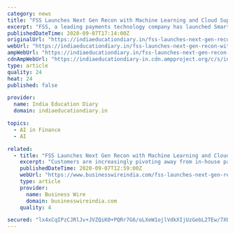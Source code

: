 ```yaml
---
category: news
title: "FSS Launches Next Gen Recon with Machine Learning and Cloud Support"
excerpt: "FSS, a leading payments technology company has launched Smart Recon platform with AI and ML capabilities. The platform provides an end-to-end, automated solution for reconciliation"
publishedDateTime: 2020-09-07T17:14:00Z
originalUrl: "https://indiaeducationdiary.in/fss-launches-next-gen-recon-with-machine-learning-and-cloud-support/"
webUrl: "https://indiaeducationdiary.in/fss-launches-next-gen-recon-with-machine-learning-and-cloud-support/"
ampWebUrl: "https://indiaeducationdiary.in/fss-launches-next-gen-recon-with-machine-learning-and-cloud-support/?amp"
cdnAmpWebUrl: "https://indiaeducationdiary-in.cdn.ampproject.org/c/s/indiaeducationdiary.in/fss-launches-next-gen-recon-with-machine-learning-and-cloud-support/?amp"
type: article
quality: 24
heat: 24
published: false

provider:
  name: India Education Diary
  domain: indiaeducationdiary.in

topics:
  - AI in Finance
  - AI

related:
  - title: "FSS Launches Next Gen Recon with Machine Learning and Cloud Support"
    excerpt: "Customers are increasingly pivoting away from in-house payment reconciliation systems with semi-automated processes towards service-based ... on right technology like Machine learning, AI and cloud computing, banks and financial institutions will benefit ..."
    publishedDateTime: 2020-09-07T12:59:00Z
    webUrl: "https://www.businesswireindia.com/fss-launches-next-gen-recon-with-machine-learning-and-cloud-support-69404.html"
    type: article
    provider:
      name: Business Wire
      domain: businesswireindia.com
    quality: 4

secured: "lx4xCqIPzCJRlJv+JVZQiK0+PQRr7G6/oLXeW1ojlVdkXIjUzGebL2TEw/7XP8+ZFCGjMrkwQbpSni6mwFbTWccLUdc9VDH3eGxde4BisU1wum+WObSMDxgmUwev7XjrcYchC9HwdSnt7jJEqqEo9Hz975t0AV1WR9um/drnpZcGCgSx+a1gO54vHiVpPqIluzxC3HFpHfHodPrUab7OQW+bW4ZK+LUO++KT7TWYiWQBTSsYD4zdYisQ2PwBJ28lMSgRxEGoIdYmd6cpTfaNMuFi9oysidA2zPNp53x6Lvo4sZuhDaTj1xjkqknMZb/jYtGTvwsuuuWtH4IRhuZcXTw3vjG7PA121UuS1JpPLDI=;h7twByv1lQ6UQGrB2UPgow=="
---
```


